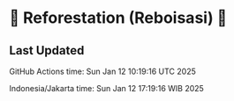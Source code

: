 
# 🌳 Reforestation (Reboisasi) 🌲

## Last Updated

GitHub Actions time: Sun Jan 12 10:19:16 UTC 2025

Indonesia/Jakarta time: Sun Jan 12 17:19:16 WIB 2025
